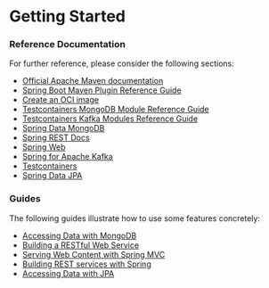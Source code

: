 # Getting Started

### Reference Documentation

For further reference, please consider the following sections:

* [Official Apache Maven documentation](https://maven.apache.org/guides/index.html)
* [Spring Boot Maven Plugin Reference Guide](https://docs.spring.io/spring-boot/docs/3.0.0/maven-plugin/reference/html/)
* [Create an OCI image](https://docs.spring.io/spring-boot/docs/3.0.0/maven-plugin/reference/html/#build-image)
* [Testcontainers MongoDB Module Reference Guide](https://www.testcontainers.org/modules/databases/mongodb/)
* [Testcontainers Kafka Modules Reference Guide](https://www.testcontainers.org/modules/kafka/)
* [Spring Data MongoDB](https://docs.spring.io/spring-boot/docs/3.0.0/reference/htmlsingle/#data.nosql.mongodb)
* [Spring REST Docs](https://docs.spring.io/spring-restdocs/docs/current/reference/html5/)
* [Spring Web](https://docs.spring.io/spring-boot/docs/3.0.0/reference/htmlsingle/#web)
* [Spring for Apache Kafka](https://docs.spring.io/spring-boot/docs/3.0.0/reference/htmlsingle/#messaging.kafka)
* [Testcontainers](https://www.testcontainers.org/)
* [Spring Data JPA](https://docs.spring.io/spring-boot/docs/3.0.0/reference/htmlsingle/#data.sql.jpa-and-spring-data)

### Guides

The following guides illustrate how to use some features concretely:

* [Accessing Data with MongoDB](https://spring.io/guides/gs/accessing-data-mongodb/)
* [Building a RESTful Web Service](https://spring.io/guides/gs/rest-service/)
* [Serving Web Content with Spring MVC](https://spring.io/guides/gs/serving-web-content/)
* [Building REST services with Spring](https://spring.io/guides/tutorials/rest/)
* [Accessing Data with JPA](https://spring.io/guides/gs/accessing-data-jpa/)

